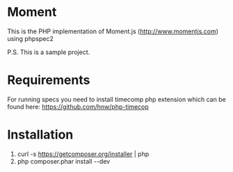 Moment
=============

This is the PHP implementation of Moment.js (http://www.momentjs.com) using phpspec2

P.S. This is a sample project.


Requirements
============
For running specs you need to install timecomp php extension which can be found here: https://github.com/hnw/php-timecop

Installation
============

1. curl -s https://getcomposer.org/installer | php
2. php composer.phar install --dev
